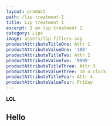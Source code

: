 ```yaml
---
layout: product
path: /lip-treatment-1
title: Lip treatment 1
excerpt: I am lip treatment 1
category: Lips
image: assets/lip-fillers.svg
productAttributeTitleOne: Attr 1
productAttributeValueOne: '100'
productAttributeTitleTwo: Attr 2
productAttributeValueTwo: '9999'
productAttributeTitleThree: Attr 3
productAttributeValueThree: 10 o'clock
productAttributeTitleFour: Attr 4
productAttributeValueFour: Friday
---
```

**LOL**

## **Hello**